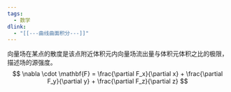 ```yaml
---
tags:
  - 数学
dlink:
  - "[[---曲线曲面积分---]]"
---
```

向量场在某点的散度是该点附近体积元内向量场流出量与体积元体积之比的极限，描述场的源强度。
$$ \nabla \cdot \mathbf{F} = \frac{\partial F_x}{\partial x} + \frac{\partial F_y}{\partial y} + \frac{\partial F_z}{\partial z} $$